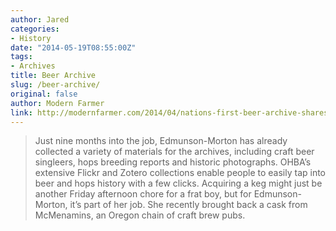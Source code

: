 ```yaml
---
author: Jared
categories:
- History
date: "2014-05-19T08:55:00Z"
tags:
- Archives
title: Beer Archive
slug: /beer-archive/
original: false
author: Modern Farmer
link: http://modernfarmer.com/2014/04/nations-first-beer-archive-shares-history-farm-pint/
---
```


> Just nine months into the job, Edmunson-Morton has already collected a variety of materials for the archives, including craft beer singleers, hops breeding reports and historic photographs. OHBA’s extensive Flickr and Zotero collections enable people to easily tap into beer and hops history with a few clicks. Acquiring a keg might just be another Friday afternoon chore for a frat boy, but for Edmunson-Morton, it’s part of her job. She recently brought back a cask from McMenamins, an Oregon chain of craft brew pubs.